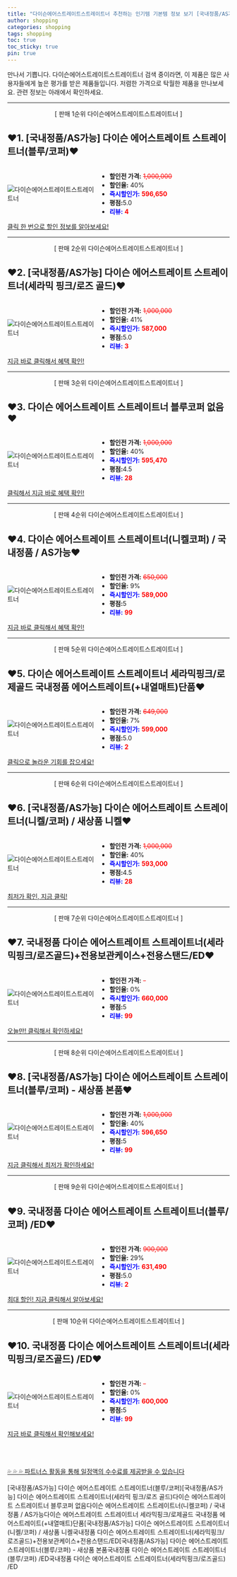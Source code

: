 ```yaml
---
title: "다이슨에어스트레이트스트레이트너 추천하는 인기템 기본템 정보 보기 [국내정품/AS가능] 다이슨 에어스트레이트 스트레이트너(블루/코퍼)"
author: shopping
categories: shopping
tags: shopping
toc: true
toc_sticky: true
pin: true
---
```

만나서 기쁩니다. 다이슨에어스트레이트스트레이트너 검색 중이라면, 이 제품은 많은 사용자들에게 높은 평가를 받은 제품들입니다. 저렴한 가격으로 탁월한 제품을 만나보세요. 관련 정보는 아래에서 확인하세요.

---
<p class="toplist" style="margin: 0 auto; display: block; width: fit-content;">[ 판매 1순위 다이슨에어스트레이트스트레이트너 ]</p>

<h2><strong>❤️1. [국내정품/AS가능] 다이슨 에어스트레이트 스트레이트너(블루/코퍼)❤️</strong></h2>

<div style="display: flex; align-items: center;">
    <div style="flex: 0.4;">
        <img src="https://thumbnail7.coupangcdn.com/thumbnails/remote/230x230ex/image/vendor_inventory/805e/eb3ca3d1ad697bbd6fe3eab38356cf86ae804136e3067b7fe4957329f746.jpg" alt="다이슨에어스트레이트스트레이트너" style="max-width: 100%;">
    </div>
    <div style="flex: 0.6; margin-left: 10px;">
        <ul>
            <li><strong>할인전 가격:</strong> <del style="color: red;">1,000,000</del></li>
            <li><strong>할인율:</strong> 40%</li>
            <li><span style='color:blue'><strong>즉시할인가:</strong></span> <span style='color:red'><strong>596,650</strong></span></li>
            <li><strong>평점:</strong>5.0</li>
            <li><span style='color:blue'><strong>리뷰:</strong></span> <span style='color:red'><strong>4</strong></span></li>
        </ul>
    </div>
</div>
<div class="center">
    <a href="https://William4Davisa.github.io?lptag=AF9450613&subid=githubio&pageKey=8099422187&traceid=V0-153&itemId=22903139969&vendorItemId=89937634921" class="myButton">
        클릭 한 번으로 할인 정보를 알아보세요!
    </a>
</div>


---
<p class="toplist" style="margin: 0 auto; display: block; width: fit-content;">[ 판매 2순위 다이슨에어스트레이트스트레이트너 ]</p>

<h2><strong>❤️2. [국내정품/AS가능] 다이슨 에어스트레이트 스트레이트너(세라믹 핑크/로즈 골드)❤️</strong></h2>

<div style="display: flex; align-items: center;">
    <div style="flex: 0.4;">
        <img src="https://thumbnail7.coupangcdn.com/thumbnails/remote/230x230ex/image/vendor_inventory/9782/fde2ce7544bfbf0edf2ac3459c651cd2e739e4acb44203ff58608753e66a.jpg" alt="다이슨에어스트레이트스트레이트너" style="max-width: 100%;">
    </div>
    <div style="flex: 0.6; margin-left: 10px;">
        <ul>
            <li><strong>할인전 가격:</strong> <del style="color: red;">1,000,000</del></li>
            <li><strong>할인율:</strong> 41%</li>
            <li><span style='color:blue'><strong>즉시할인가:</strong></span> <span style='color:red'><strong>587,000</strong></span></li>
            <li><strong>평점:</strong>5.0</li>
            <li><span style='color:blue'><strong>리뷰:</strong></span> <span style='color:red'><strong>3</strong></span></li>
        </ul>
    </div>
</div>
<div class="center">
    <a href="https://William4Davisa.github.io?lptag=AF9450613&subid=githubio&pageKey=8051503105&traceid=V0-153&itemId=22583342040&vendorItemId=89934631403" class="myButton">
        지금 바로 클릭해서 혜택 확인!
    </a>
</div>


---
<p class="toplist" style="margin: 0 auto; display: block; width: fit-content;">[ 판매 3순위 다이슨에어스트레이트스트레이트너 ]</p>

<h2><strong>❤️3. 다이슨 에어스트레이트 스트레이트너 블루코퍼 없음❤️</strong></h2>

<div style="display: flex; align-items: center;">
    <div style="flex: 0.4;">
        <img src="https://thumbnail7.coupangcdn.com/thumbnails/remote/230x230ex/image/vendor_inventory/805e/eb3ca3d1ad697bbd6fe3eab38356cf86ae804136e3067b7fe4957329f746.jpg" alt="다이슨에어스트레이트스트레이트너" style="max-width: 100%;">
    </div>
    <div style="flex: 0.6; margin-left: 10px;">
        <ul>
            <li><strong>할인전 가격:</strong> <del style="color: red;">1,000,000</del></li>
            <li><strong>할인율:</strong> 40%</li>
            <li><span style='color:blue'><strong>즉시할인가:</strong></span> <span style='color:red'><strong>595,470</strong></span></li>
            <li><strong>평점:</strong>4.5</li>
            <li><span style='color:blue'><strong>리뷰:</strong></span> <span style='color:red'><strong>28</strong></span></li>
        </ul>
    </div>
</div>
<div class="center">
    <a href="https://William4Davisa.github.io?lptag=AF9450613&subid=githubio&pageKey=7650684564&traceid=V0-153&itemId=20355615122&vendorItemId=87439891424" class="myButton">
        클릭해서 지금 바로 혜택 확인!
    </a>
</div>


---
<p class="toplist" style="margin: 0 auto; display: block; width: fit-content;">[ 판매 4순위 다이슨에어스트레이트스트레이트너 ]</p>

<h2><strong>❤️4. 다이슨 에어스트레이트 스트레이트너(니켈코퍼) / 국내정품 / AS가능❤️</strong></h2>

<div style="display: flex; align-items: center;">
    <div style="flex: 0.4;">
        <img src="https://thumbnail7.coupangcdn.com/thumbnails/remote/230x230ex/image/vendor_inventory/fea7/fb45fd29d234175a2075b60e0c4eb480985eec319540dab0fd61d927b39f.jpg" alt="다이슨에어스트레이트스트레이트너" style="max-width: 100%;">
    </div>
    <div style="flex: 0.6; margin-left: 10px;">
        <ul>
            <li><strong>할인전 가격:</strong> <del style="color: red;">650,000</del></li>
            <li><strong>할인율:</strong> 9%</li>
            <li><span style='color:blue'><strong>즉시할인가:</strong></span> <span style='color:red'><strong>589,000</strong></span></li>
            <li><strong>평점:</strong>5</li>
            <li><span style='color:blue'><strong>리뷰:</strong></span> <span style='color:red'><strong>99</strong></span></li>
        </ul>
    </div>
</div>
<div class="center">
    <a href="https://William4Davisa.github.io?lptag=AF9450613&subid=githubio&pageKey=8208984712&traceid=V0-153&itemId=23556577758&vendorItemId=90582630188" class="myButton">
        지금 바로 클릭해서 혜택 확인!
    </a>
</div>


---
<p class="toplist" style="margin: 0 auto; display: block; width: fit-content;">[ 판매 5순위 다이슨에어스트레이트스트레이트너 ]</p>

<h2><strong>❤️5. 다이슨 에어스트레이트 스트레이트너 세라믹핑크/로제골드 국내정품 에어스트레이트(+내열매트)단품❤️</strong></h2>

<div style="display: flex; align-items: center;">
    <div style="flex: 0.4;">
        <img src="https://thumbnail10.coupangcdn.com/thumbnails/remote/230x230ex/image/vendor_inventory/4359/42d83e590c1ccae6585a22606f1559e3f76787c58e3bfc0c5b4500d3da08.png" alt="다이슨에어스트레이트스트레이트너" style="max-width: 100%;">
    </div>
    <div style="flex: 0.6; margin-left: 10px;">
        <ul>
            <li><strong>할인전 가격:</strong> <del style="color: red;">649,000</del></li>
            <li><strong>할인율:</strong> 7%</li>
            <li><span style='color:blue'><strong>즉시할인가:</strong></span> <span style='color:red'><strong>599,000</strong></span></li>
            <li><strong>평점:</strong>5.0</li>
            <li><span style='color:blue'><strong>리뷰:</strong></span> <span style='color:red'><strong>2</strong></span></li>
        </ul>
    </div>
</div>
<div class="center">
    <a href="https://William4Davisa.github.io?lptag=AF9450613&subid=githubio&pageKey=8065785089&traceid=V0-153&itemId=22683419226&vendorItemId=89719347414" class="myButton">
        클릭으로 놀라운 기회를 잡으세요!
    </a>
</div>


---
<p class="toplist" style="margin: 0 auto; display: block; width: fit-content;">[ 판매 6순위 다이슨에어스트레이트스트레이트너 ]</p>

<h2><strong>❤️6. [국내정품/AS가능] 다이슨 에어스트레이트 스트레이트너(니켈/코퍼) / 새상품 니켈❤️</strong></h2>

<div style="display: flex; align-items: center;">
    <div style="flex: 0.4;">
        <img src="https://thumbnail7.coupangcdn.com/thumbnails/remote/230x230ex/image/vendor_inventory/fea7/fb45fd29d234175a2075b60e0c4eb480985eec319540dab0fd61d927b39f.jpg" alt="다이슨에어스트레이트스트레이트너" style="max-width: 100%;">
    </div>
    <div style="flex: 0.6; margin-left: 10px;">
        <ul>
            <li><strong>할인전 가격:</strong> <del style="color: red;">1,000,000</del></li>
            <li><strong>할인율:</strong> 40%</li>
            <li><span style='color:blue'><strong>즉시할인가:</strong></span> <span style='color:red'><strong>593,000</strong></span></li>
            <li><strong>평점:</strong>4.5</li>
            <li><span style='color:blue'><strong>리뷰:</strong></span> <span style='color:red'><strong>28</strong></span></li>
        </ul>
    </div>
</div>
<div class="center">
    <a href="https://William4Davisa.github.io?lptag=AF9450613&subid=githubio&pageKey=7650684564&traceid=V0-153&itemId=20355486934&vendorItemId=87439770132" class="myButton">
        최저가 확인, 지금 클릭!
    </a>
</div>


---
<p class="toplist" style="margin: 0 auto; display: block; width: fit-content;">[ 판매 7순위 다이슨에어스트레이트스트레이트너 ]</p>

<h2><strong>❤️7. 국내정품 다이슨 에어스트레이트 스트레이트너(세라믹핑크/로즈골드)+전용보관케이스+전용스탠드/ED❤️</strong></h2>

<div style="display: flex; align-items: center;">
    <div style="flex: 0.4;">
        <img src="https://thumbnail10.coupangcdn.com/thumbnails/remote/230x230ex/image/vendor_inventory/d1e3/9320f4c5af7985a483185202fcb603b2dce076c17ffc653b68dd75d223a5.jpg" alt="다이슨에어스트레이트스트레이트너" style="max-width: 100%;">
    </div>
    <div style="flex: 0.6; margin-left: 10px;">
        <ul>
            <li><strong>할인전 가격:</strong> <del style="color: red;">-</del></li>
            <li><strong>할인율:</strong> 0%</li>
            <li><span style='color:blue'><strong>즉시할인가:</strong></span> <span style='color:red'><strong>660,000</strong></span></li>
            <li><strong>평점:</strong>5</li>
            <li><span style='color:blue'><strong>리뷰:</strong></span> <span style='color:red'><strong>99</strong></span></li>
        </ul>
    </div>
</div>
<div class="center">
    <a href="https://William4Davisa.github.io?lptag=AF9450613&subid=githubio&pageKey=8232312863&traceid=V0-153&itemId=23694923073&vendorItemId=90720038469" class="myButton">
        오늘만! 클릭해서 확인하세요!
    </a>
</div>


---
<p class="toplist" style="margin: 0 auto; display: block; width: fit-content;">[ 판매 8순위 다이슨에어스트레이트스트레이트너 ]</p>

<h2><strong>❤️8. [국내정품/AS가능] 다이슨 에어스트레이트 스트레이트너(블루/코퍼) - 새상품 본품❤️</strong></h2>

<div style="display: flex; align-items: center;">
    <div style="flex: 0.4;">
        <img src="https://thumbnail7.coupangcdn.com/thumbnails/remote/230x230ex/image/vendor_inventory/805e/eb3ca3d1ad697bbd6fe3eab38356cf86ae804136e3067b7fe4957329f746.jpg" alt="다이슨에어스트레이트스트레이트너" style="max-width: 100%;">
    </div>
    <div style="flex: 0.6; margin-left: 10px;">
        <ul>
            <li><strong>할인전 가격:</strong> <del style="color: red;">1,000,000</del></li>
            <li><strong>할인율:</strong> 40%</li>
            <li><span style='color:blue'><strong>즉시할인가:</strong></span> <span style='color:red'><strong>596,650</strong></span></li>
            <li><strong>평점:</strong>5</li>
            <li><span style='color:blue'><strong>리뷰:</strong></span> <span style='color:red'><strong>99</strong></span></li>
        </ul>
    </div>
</div>
<div class="center">
    <a href="https://William4Davisa.github.io?lptag=AF9450613&subid=githubio&pageKey=8113013936&traceid=V0-153&itemId=22991510582&vendorItemId=90025439252" class="myButton">
        지금 클릭해서 최저가 확인하세요!
    </a>
</div>


---
<p class="toplist" style="margin: 0 auto; display: block; width: fit-content;">[ 판매 9순위 다이슨에어스트레이트스트레이트너 ]</p>

<h2><strong>❤️9. 국내정품 다이슨 에어스트레이트 스트레이트너(블루/코퍼) /ED❤️</strong></h2>

<div style="display: flex; align-items: center;">
    <div style="flex: 0.4;">
        <img src="https://thumbnail7.coupangcdn.com/thumbnails/remote/230x230ex/image/vendor_inventory/fe70/23637fcc2ba1f4620f85fd043f79d040e12f84be157f9c34795f39243b56.jpg" alt="다이슨에어스트레이트스트레이트너" style="max-width: 100%;">
    </div>
    <div style="flex: 0.6; margin-left: 10px;">
        <ul>
            <li><strong>할인전 가격:</strong> <del style="color: red;">900,000</del></li>
            <li><strong>할인율:</strong> 29%</li>
            <li><span style='color:blue'><strong>즉시할인가:</strong></span> <span style='color:red'><strong>631,490</strong></span></li>
            <li><strong>평점:</strong>5.0</li>
            <li><span style='color:blue'><strong>리뷰:</strong></span> <span style='color:red'><strong>2</strong></span></li>
        </ul>
    </div>
</div>
<div class="center">
    <a href="https://William4Davisa.github.io?lptag=AF9450613&subid=githubio&pageKey=7966595725&traceid=V0-153&itemId=22048428815&vendorItemId=89261113981" class="myButton">
        최대 할인! 지금 클릭해서 알아보세요!
    </a>
</div>


---
<p class="toplist" style="margin: 0 auto; display: block; width: fit-content;">[ 판매 10순위 다이슨에어스트레이트스트레이트너 ]</p>

<h2><strong>❤️10. 국내정품 다이슨 에어스트레이트 스트레이트너(세라믹핑크/로즈골드) /ED❤️</strong></h2>

<div style="display: flex; align-items: center;">
    <div style="flex: 0.4;">
        <img src="https://thumbnail10.coupangcdn.com/thumbnails/remote/230x230ex/image/vendor_inventory/7277/d7b04bda26bdcdcca62adf01ea08ad1c84e8b6a9ea9aefead2ebb424be02.jpg" alt="다이슨에어스트레이트스트레이트너" style="max-width: 100%;">
    </div>
    <div style="flex: 0.6; margin-left: 10px;">
        <ul>
            <li><strong>할인전 가격:</strong> <del style="color: red;">-</del></li>
            <li><strong>할인율:</strong> 0%</li>
            <li><span style='color:blue'><strong>즉시할인가:</strong></span> <span style='color:red'><strong>600,000</strong></span></li>
            <li><strong>평점:</strong>5</li>
            <li><span style='color:blue'><strong>리뷰:</strong></span> <span style='color:red'><strong>99</strong></span></li>
        </ul>
    </div>
</div>
<div class="center">
    <a href="https://William4Davisa.github.io?lptag=AF9450613&subid=githubio&pageKey=8161249146&traceid=V0-153&itemId=23268452317&vendorItemId=90300806360" class="myButton">
        지금 바로 클릭해서 확인해보세요!
    </a>
</div>

<br><br><br>[💦 💦 💦 파트너스 활동을 통해 일정액의 수수료를 제공받을 수 있습니다](https://link.coupang.com/a/bcpT2c)<br><br>[국내정품/AS가능] 다이슨 에어스트레이트 스트레이트너(블루/코퍼)[국내정품/AS가능] 다이슨 에어스트레이트 스트레이트너(세라믹 핑크/로즈 골드)다이슨 에어스트레이트 스트레이트너 블루코퍼 없음다이슨 에어스트레이트 스트레이트너(니켈코퍼) / 국내정품 / AS가능다이슨 에어스트레이트 스트레이트너 세라믹핑크/로제골드 국내정품 에어스트레이트(+내열매트)단품[국내정품/AS가능] 다이슨 에어스트레이트 스트레이트너(니켈/코퍼) / 새상품 니켈국내정품 다이슨 에어스트레이트 스트레이트너(세라믹핑크/로즈골드)+전용보관케이스+전용스탠드/ED[국내정품/AS가능] 다이슨 에어스트레이트 스트레이트너(블루/코퍼) - 새상품 본품국내정품 다이슨 에어스트레이트 스트레이트너(블루/코퍼) /ED국내정품 다이슨 에어스트레이트 스트레이트너(세라믹핑크/로즈골드) /ED
